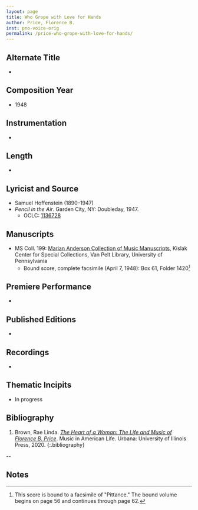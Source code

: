 ```yaml
---
layout: page
title: Who Grope with Love for Hands
author: Price, Florence B.
inst: pno-voice-orig
permalink: /price-who-grope-with-love-for-hands/
---
```


## Alternate Title
- 

## Composition Year
- 1948

## Instrumentation
- 

## Length
- 

## Lyricist and Source
- Samuel Hoffenstein (1890&ndash;1947)
- *Pencil in the Air*. Garden City, NY: Doubleday, 1947.
    * OCLC: <a href="https://search.worldcat.org/title/1136728" target="_blank">1136728</a>

## Manuscripts
- MS Coll. 199: <a href="https://www.library.upenn.edu/detail/collection/marian-anderson-collection" target="_blank">Marian Anderson Collection of Music Manuscripts</a>, Kislak Center for Special Collections, Van Pelt Library, University of Pennsylvania
    * Bound score, complete facsimile (April 7, 1948): Box 61, Folder 1420[^fn1]

## Premiere Performance
- 

## Published Editions
- 

## Recordings
- 

## Thematic Incipits
- In progress

## Bibliography
1. Brown, Rae Linda. <a href="https://www.worldcat.org/title/1122800180" target="_blank">*The Heart of a Woman: The Life and Music of Florence B. Price*</a>. Music in American Life. Urbana: University of Illinois Press, 2020.
{:.bibliography}

--

## Notes
[^fn1]: This score is bound to a facsimile of "Pittance." The bound volume begins on page 56 and continues through page 62.